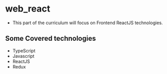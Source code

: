 # web_react

* This part of the curriculum will focus on Frontend ReactJS technologies.

## Some Covered technologies
* TypeScript
* Javascript
* ReactJS
* Redux
